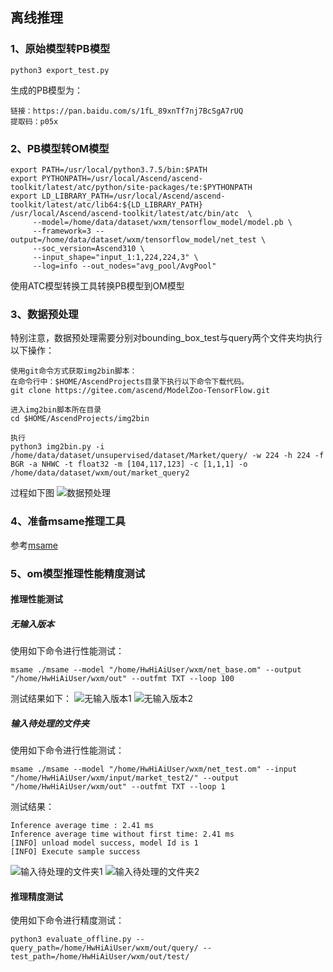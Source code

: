 ## 离线推理
### 1、原始模型转PB模型
```
python3 export_test.py
```
生成的PB模型为：
```
链接：https://pan.baidu.com/s/1fL_89xnTf7nj7BcSgA7rUQ 
提取码：p05x
```
### 2、PB模型转OM模型
```
export PATH=/usr/local/python3.7.5/bin:$PATH
export PYTHONPATH=/usr/local/Ascend/ascend-toolkit/latest/atc/python/site-packages/te:$PYTHONPATH
export LD_LIBRARY_PATH=/usr/local/Ascend/ascend-toolkit/latest/atc/lib64:${LD_LIBRARY_PATH}
/usr/local/Ascend/ascend-toolkit/latest/atc/bin/atc  \
     --model=/home/data/dataset/wxm/tensorflow_model/model.pb \
     --framework=3 --output=/home/data/dataset/wxm/tensorflow_model/net_test \
     --soc_version=Ascend310 \
     --input_shape="input_1:1,224,224,3" \
     --log=info --out_nodes="avg_pool/AvgPool"
```
使用ATC模型转换工具转换PB模型到OM模型
### 3、数据预处理
特别注意，数据预处理需要分别对bounding_box_test与query两个文件夹均执行以下操作：
```
使用git命令方式获取img2bin脚本：
在命令行中：$HOME/AscendProjects目录下执行以下命令下载代码。
git clone https://gitee.com/ascend/ModelZoo-TensorFlow.git
```
```
进入img2bin脚本所在目录
cd $HOME/AscendProjects/img2bin
```
```
执行
python3 img2bin.py -i /home/data/dataset/unsupervised/dataset/Market/query/ -w 224 -h 224 -f BGR -a NHWC -t float32 -m [104,117,123] -c [1,1,1] -o /home/data/dataset/wxm/out/market_query2
```
过程如下图
![数据预处理](picture/p1.png)

### 4、准备msame推理工具
参考[msame](https://gitee.com/ascend/tools/tree/master/msame)
### 5、om模型推理性能精度测试
#### 推理性能测试
##### 无输入版本
使用如下命令进行性能测试：
```
msame ./msame --model "/home/HwHiAiUser/wxm/net_base.om" --output "/home/HwHiAiUser/wxm/out" --outfmt TXT --loop 100
```
测试结果如下：
![无输入版本1](picture/p2.png)
![无输入版本2](picture/p3.png)

##### 输入待处理的文件夹
使用如下命令进行性能测试：
```
msame ./msame --model "/home/HwHiAiUser/wxm/net_test.om" --input "/home/HwHiAiUser/wxm/input/market_test2/" --output "/home/HwHiAiUser/wxm/out" --outfmt TXT --loop 1
```
测试结果：
```
Inference average time : 2.41 ms
Inference average time without first time: 2.41 ms
[INFO] unload model success, model Id is 1
[INFO] Execute sample success
```
![输入待处理的文件夹1](picture/p4.png)
![输入待处理的文件夹2](picture/p5.png)

#### 推理精度测试
使用如下命令进行精度测试：
```
python3 evaluate_offline.py --query_path=/home/HwHiAiUser/wxm/out/query/ --test_path=/home/HwHiAiUser/wxm/out/test/
```


